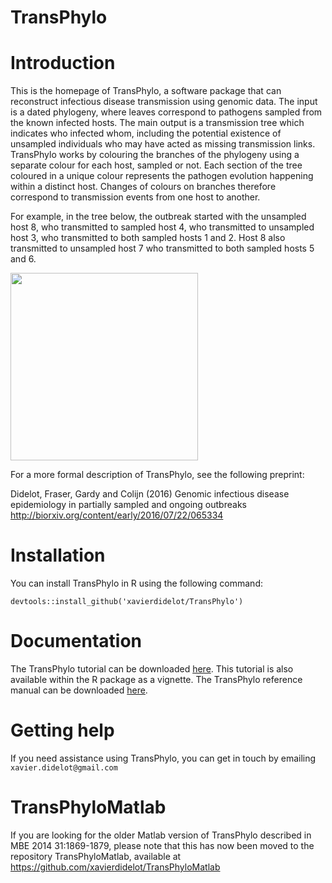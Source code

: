# TransPhylo

# Introduction

This is the homepage of TransPhylo, a software package that can reconstruct infectious disease transmission using genomic data. The input is a dated phylogeny, where leaves correspond to pathogens sampled from the known infected hosts. The main output is a transmission tree which indicates who infected whom, including the potential existence of unsampled individuals who may have acted as missing transmission links. TransPhylo works by colouring the branches of the phylogeny using a separate colour for each host, sampled or not. Each section of the tree  coloured in a unique colour represents the pathogen evolution happening within a distinct host. Changes of colours on branches therefore correspond to transmission events from one host to another.

For example, in the tree below, the outbreak started with the unsampled host 8, who transmitted to sampled host 4, who transmitted to unsampled host 3, who transmitted to both sampled hosts 1 and 2. Host 8 also transmitted to unsampled host 7 who transmitted to both sampled hosts 5 and 6.

<img src="https://raw.githubusercontent.com/wiki/xavierdidelot/TransPhylo/example.png" width="300">

For a more formal description of TransPhylo, see the following preprint:

Didelot, Fraser, Gardy and Colijn (2016)
Genomic infectious disease epidemiology in partially sampled and ongoing outbreaks
http://biorxiv.org/content/early/2016/07/22/065334

# Installation

You can install TransPhylo in R using the following command:

`devtools::install_github('xavierdidelot/TransPhylo')`

# Documentation

The TransPhylo tutorial can be downloaded [here](https://raw.githubusercontent.com/wiki/xavierdidelot/TransPhylo/TransPhylo-Tutorial.pdf). This tutorial is also available within the R package as a vignette. The TransPhylo reference manual can be downloaded [here](https://raw.githubusercontent.com/wiki/xavierdidelot/TransPhylo/TransPhylo-RefMan.pdf).

# Getting help

If you need assistance using TransPhylo, you can get in touch by emailing `xavier.didelot@gmail.com`


# TransPhyloMatlab

If you are looking for the older Matlab version of TransPhylo described in MBE 2014 31:1869-1879, please note that this has now been moved to the repository TransPhyloMatlab, available at https://github.com/xavierdidelot/TransPhyloMatlab
